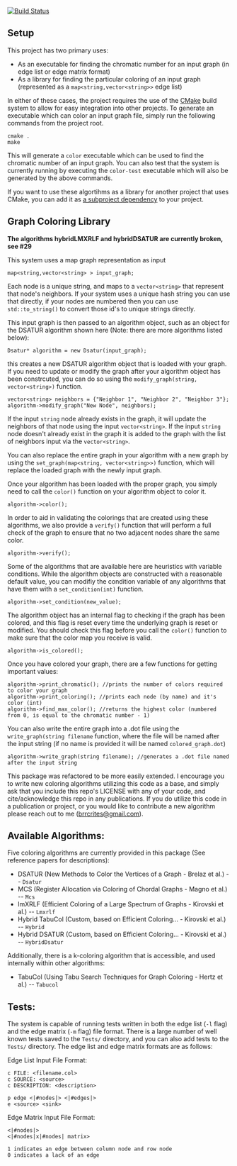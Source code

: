 [![Build Status](https://travis-ci.org/brrcrites/graph-coloring.svg?branch=master)](https://travis-ci.org/brrcrites/graph-coloring)

## Setup

This project has two primary uses:

* As an executable for finding the chromatic number for an input graph (in edge list or edge matrix format)
* As a library for finding the particular coloring of an input graph (represented as a `map<string,vector<string>>` edge list)

In either of these cases, the project requires the use of the [CMake](https://cmake.org/) build system to allow for easy integration into other projects. To generate an executable which can color an input graph file, simply run the following commands from the project root.

```
cmake .
make
```

This will generate a `color` executable which can be used to find the chromatic number of an input graph. You can also test that the system is currently running by executing the `color-test` executable which will also be generated by the above commands.

If you want to use these algortihms as a library for another project that uses CMake, you can add it as [a subproject dependency](https://codingnest.com/basic-cmake-part-2/) to your project. 

## Graph Coloring Library 

**The algorithms hybridLMXRLF and hybridDSATUR are currently broken, see #29**

This system uses a map graph representation as input

    map<string,vector<string> > input_graph;

Each node is a unique string, and maps to a `vector<string>` that represent that node's neighbors. If your system uses a unique hash string you can use that directly, if your nodes are numbered then you can use `std::to_string()` to convert those id's to unique strings directly.

This input graph is then passed to an algorithm object, such as an object for the DSATUR algorithm shown here (Note: there are more algorithms listed below):

    Dsatur* algorithm = new Dsatur(input_graph);

this creates a new DSATUR algorithm object that is loaded with your graph. If you need to update or modify the graph after your algorithm object has been constrcuted, you can do so using the `modify_graph(string, vector<string>)` function.

    vector<string> neighbors = {"Neighbor 1", "Neighbor 2", "Neighbor 3"};
    algorithm->modify_graph("New Node", neighbors);

If the input `string` node already exists in the graph, it will update the neighbors of that node using the input `vector<string>`. If the input `string` node doesn't already exist in the graph it is added to the graph with the list of neighbors input via the `vector<string>`.

You can also replace the entire graph in your algorithm with a new graph by using the `set_graph(map<string, vector<string>>)` function, which will replace the loaded graph with the newly input graph.

Once your algorithm has been loaded with the proper graph, you simply need to call the `color()` function on your algorithm object to color it.

    algorithm->color();

In order to aid in validating the colorings that are created using these algorithms, we also provide a `verify()` function that will perform a full check of the graph to ensure that no two adjacent nodes share the same color.

    algorithm->verify();

Some of the algorithms that are available here are heuristics with variable conditions. While the algorithm objects are constructed with a reasonable default value, you can modifiy the condition variable of any algorithms that have them with a `set_condition(int)` function.
    
    algorithm->set_condition(new_value);

The algorithm object has an internal flag to checking if the graph has been colored, and this flag is reset every time the underlying graph is reset or modified. You should check this flag before you call the `color()` function to make sure that the color map you receive is valid.

    algorithm->is_colored();

Once you have colored your graph, there are a few functions for getting important values:

    algorithm->print_chromatic(); //prints the number of colors required to color your graph
    algorithm->print_coloring(); //prints each node (by name) and it's color (int)
    algorithm->find_max_color(); //returns the highest color (numbered from 0, is equal to the chromatic number - 1)

You can also write the entire graph into a .dot file using the `write_graph(string filename` function, where the file will be named after the input string (if no name is provided it will be named `colored_graph.dot`)

    algorithm->write_graph(string filename); //generates a .dot file named after the input string

This package was refactored to be more easily extended. I encourage you to write new coloring algorithms utilizing this code as a base, and simply ask that you include this repo's LICENSE with any of your code, and cite/acknowledge this repo in any publications. If you do utilize this code in a publication or project, or you would like to contribute a new algorithm please reach out to me (brrcrites@gmail.com).

## Available Algorithms: 

Five coloring algorithms are currently provided in this package (See reference papers for descriptions):

- DSATUR (New Methods to Color the Vertices of a Graph - Brelaz et al.) -- `Dsatur`
- MCS (Register Allocation via Coloring of Chordal Graphs - Magno et al.) -- `Mcs`
- lmXRLF (Efficient Coloring of a Large Spectrum of Graphs - Kirovski et al.) -- `Lmxrlf`
- Hybrid TabuCol (Custom, based on Efficient Coloring... - Kirovski et al.) -- `Hybrid`
- Hybrid DSATUR (Custom, based on Efficient Coloring... - Kirovski et al.) -- `HybridDsatur`

Additionally, there is a k-coloring algorithm that is accessible, and used internally within other algorithms:

- TabuCol (Using Tabu Search Techniques for Graph Coloring - Hertz et al.) -- `Tabucol`

## Tests:

The system is capable of running tests written in both the edge list (`-l` flag) and the edge matrix (`-m` flag) file format. There is a large number of well known tests saved to the `Tests/` directory, and you can also add tests to the `Tests/` directory. The edge list and edge matrix formats are as follows:

Edge List Input File Format:

    c FILE: <filename.col>
    c SOURCE: <source>
    c DESCRIPTION: <description>

    p edge <|#nodes|> <|#edges|>
    e <source> <sink>

Edge Matrix Input File Format:

    <|#nodes|>
    <|#nodes|x|#nodes| matrix>

    1 indicates an edge between column node and row node
    0 indicates a lack of an edge

